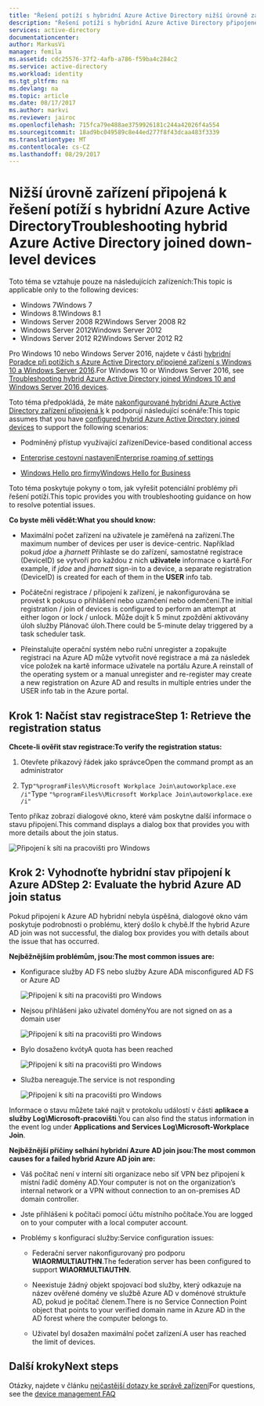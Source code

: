 ```yaml
---
title: "Řešení potíží s hybridní Azure Active Directory nižší úrovně zařízení připojená k | Microsoft Docs"
description: "Řešení potíží s hybridní Azure Active Directory připojené zařízení nižší úrovně."
services: active-directory
documentationcenter: 
author: MarkusVi
manager: femila
ms.assetid: cdc25576-37f2-4afb-a786-f59ba4c284c2
ms.service: active-directory
ms.workload: identity
ms.tgt_pltfrm: na
ms.devlang: na
ms.topic: article
ms.date: 08/17/2017
ms.author: markvi
ms.reviewer: jairoc
ms.openlocfilehash: 715fca79e488ae3759926181c244a42026f4a554
ms.sourcegitcommit: 18ad9bc049589c8e44ed277f8f43dcaa483f3339
ms.translationtype: MT
ms.contentlocale: cs-CZ
ms.lasthandoff: 08/29/2017
---
```

# <a name="troubleshooting-hybrid-azure-active-directory-joined-down-level-devices"></a><span data-ttu-id="051a0-103">Nižší úrovně zařízení připojená k řešení potíží s hybridní Azure Active Directory</span><span class="sxs-lookup"><span data-stu-id="051a0-103">Troubleshooting hybrid Azure Active Directory joined down-level devices</span></span> 

<span data-ttu-id="051a0-104">Toto téma se vztahuje pouze na následujících zařízeních:</span><span class="sxs-lookup"><span data-stu-id="051a0-104">This topic is applicable only to the following devices:</span></span> 

- <span data-ttu-id="051a0-105">Windows 7</span><span class="sxs-lookup"><span data-stu-id="051a0-105">Windows 7</span></span> 
- <span data-ttu-id="051a0-106">Windows 8.1</span><span class="sxs-lookup"><span data-stu-id="051a0-106">Windows 8.1</span></span> 
- <span data-ttu-id="051a0-107">Windows Server 2008 R2</span><span class="sxs-lookup"><span data-stu-id="051a0-107">Windows Server 2008 R2</span></span> 
- <span data-ttu-id="051a0-108">Windows Server 2012</span><span class="sxs-lookup"><span data-stu-id="051a0-108">Windows Server 2012</span></span> 
- <span data-ttu-id="051a0-109">Windows Server 2012 R2</span><span class="sxs-lookup"><span data-stu-id="051a0-109">Windows Server 2012 R2</span></span> 
 

<span data-ttu-id="051a0-110">Pro Windows 10 nebo Windows Server 2016, najdete v části [hybridní Poradce při potížích s Azure Active Directory připojené zařízení s Windows 10 a Windows Server 2016](device-management-troubleshoot-hybrid-join-windows-current.md).</span><span class="sxs-lookup"><span data-stu-id="051a0-110">For Windows 10 or Windows Server 2016, see [Troubleshooting hybrid Azure Active Directory joined Windows 10 and Windows Server 2016 devices](device-management-troubleshoot-hybrid-join-windows-current.md).</span></span>

<span data-ttu-id="051a0-111">Toto téma předpokládá, že máte [nakonfigurované hybridní Azure Active Directory zařízení připojená k](device-management-hybrid-azuread-joined-devices-setup.md) k podporují následující scénáře:</span><span class="sxs-lookup"><span data-stu-id="051a0-111">This topic assumes that you have [configured hybrid Azure Active Directory joined devices](device-management-hybrid-azuread-joined-devices-setup.md) to support the following scenarios:</span></span>

- <span data-ttu-id="051a0-112">Podmíněný přístup využívající zařízení</span><span class="sxs-lookup"><span data-stu-id="051a0-112">Device-based conditional access</span></span>

- [<span data-ttu-id="051a0-113">Enterprise cestovní nastavení</span><span class="sxs-lookup"><span data-stu-id="051a0-113">Enterprise roaming of settings</span></span>](active-directory-windows-enterprise-state-roaming-overview.md)

- [<span data-ttu-id="051a0-114">Windows Hello pro firmy</span><span class="sxs-lookup"><span data-stu-id="051a0-114">Windows Hello for Business</span></span>](active-directory-azureadjoin-passport-deployment.md) 





<span data-ttu-id="051a0-115">Toto téma poskytuje pokyny o tom, jak vyřešit potenciální problémy při řešení potíží.</span><span class="sxs-lookup"><span data-stu-id="051a0-115">This topic provides you with troubleshooting guidance on how to resolve potential issues.</span></span>  

<span data-ttu-id="051a0-116">**Co byste měli vědět:**</span><span class="sxs-lookup"><span data-stu-id="051a0-116">**What you should know:**</span></span> 

- <span data-ttu-id="051a0-117">Maximální počet zařízení na uživatele je zaměřená na zařízení.</span><span class="sxs-lookup"><span data-stu-id="051a0-117">The maximum number of devices per user is device-centric.</span></span> <span data-ttu-id="051a0-118">Například pokud *jdoe* a *jharnett* Přihlaste se do zařízení, samostatné registrace (DeviceID) se vytvoří pro každou z nich **uživatele** informace o kartě.</span><span class="sxs-lookup"><span data-stu-id="051a0-118">For example, if *jdoe* and *jharnett* sign-in to a device, a separate registration (DeviceID) is created for each of them in the **USER** info tab.</span></span>  

- <span data-ttu-id="051a0-119">Počáteční registrace / připojení k zařízení, je nakonfigurována se provést k pokusu o přihlášení nebo uzamčení nebo odemčení.</span><span class="sxs-lookup"><span data-stu-id="051a0-119">The initial registration / join of devices is configured to perform an attempt at either logon or lock / unlock.</span></span> <span data-ttu-id="051a0-120">Může dojít k 5 minut zpoždění aktivovány úloh služby Plánovač úloh.</span><span class="sxs-lookup"><span data-stu-id="051a0-120">There could be 5-minute delay triggered by a task scheduler task.</span></span> 

- <span data-ttu-id="051a0-121">Přeinstalujte operační systém nebo ruční unregister a zopakujte registraci na Azure AD může vytvořit nové registrace a má za následek více položek na kartě informace uživatele na portálu Azure.</span><span class="sxs-lookup"><span data-stu-id="051a0-121">A reinstall of the operating system or a manual unregister and re-register may create a new registration on Azure AD and results in multiple entries under the USER info tab in the Azure portal.</span></span> 


## <a name="step-1-retrieve-the-registration-status"></a><span data-ttu-id="051a0-122">Krok 1: Načíst stav registrace</span><span class="sxs-lookup"><span data-stu-id="051a0-122">Step 1: Retrieve the registration status</span></span> 

<span data-ttu-id="051a0-123">**Chcete-li ověřit stav registrace:**</span><span class="sxs-lookup"><span data-stu-id="051a0-123">**To verify the registration status:**</span></span>  

1. <span data-ttu-id="051a0-124">Otevřete příkazový řádek jako správce</span><span class="sxs-lookup"><span data-stu-id="051a0-124">Open the command prompt as an administrator</span></span> 

2. <span data-ttu-id="051a0-125">Typ`"%programFiles%\Microsoft Workplace Join\autoworkplace.exe /i"`</span><span class="sxs-lookup"><span data-stu-id="051a0-125">Type `"%programFiles%\Microsoft Workplace Join\autoworkplace.exe /i"`</span></span>

<span data-ttu-id="051a0-126">Tento příkaz zobrazí dialogové okno, které vám poskytne další informace o stavu připojení.</span><span class="sxs-lookup"><span data-stu-id="051a0-126">This command displays a dialog box that provides you with more details about the join status.</span></span>

![Připojení k síti na pracovišti pro Windows](./media/active-directory-device-registration-troubleshoot-windows-legacy/01.png)


## <a name="step-2-evaluate-the-hybrid-azure-ad-join-status"></a><span data-ttu-id="051a0-128">Krok 2: Vyhodnoťte hybridní stav připojení k Azure AD</span><span class="sxs-lookup"><span data-stu-id="051a0-128">Step 2: Evaluate the hybrid Azure AD join status</span></span> 

<span data-ttu-id="051a0-129">Pokud připojení k Azure AD hybridní nebyla úspěšná, dialogové okno vám poskytuje podrobnosti o problému, který došlo k chybě.</span><span class="sxs-lookup"><span data-stu-id="051a0-129">If the hybrid Azure AD join was not successful, the dialog box provides you with details about the issue that has occurred.</span></span>

<span data-ttu-id="051a0-130">**Nejběžnějším problémům, jsou:**</span><span class="sxs-lookup"><span data-stu-id="051a0-130">**The most common issues are:**</span></span>

- <span data-ttu-id="051a0-131">Konfigurace služby AD FS nebo služby Azure AD</span><span class="sxs-lookup"><span data-stu-id="051a0-131">A misconfigured AD FS or Azure AD</span></span>

    ![Připojení k síti na pracovišti pro Windows](./media/active-directory-device-registration-troubleshoot-windows-legacy/02.png)

- <span data-ttu-id="051a0-133">Nejsou přihlášeni jako uživatel domény</span><span class="sxs-lookup"><span data-stu-id="051a0-133">You are not signed on as a domain user</span></span>

    ![Připojení k síti na pracovišti pro Windows](./media/active-directory-device-registration-troubleshoot-windows-legacy/03.png)

- <span data-ttu-id="051a0-135">Bylo dosaženo kvóty</span><span class="sxs-lookup"><span data-stu-id="051a0-135">A quota has been reached</span></span>

    ![Připojení k síti na pracovišti pro Windows](./media/active-directory-device-registration-troubleshoot-windows-legacy/04.png)

- <span data-ttu-id="051a0-137">Služba nereaguje.</span><span class="sxs-lookup"><span data-stu-id="051a0-137">The service is not responding</span></span> 

    ![Připojení k síti na pracovišti pro Windows](./media/active-directory-device-registration-troubleshoot-windows-legacy/05.png)

<span data-ttu-id="051a0-139">Informace o stavu můžete také najít v protokolu událostí v části **aplikace a služby Log\Microsoft-pracovišti**.</span><span class="sxs-lookup"><span data-stu-id="051a0-139">You can also find the status information in the event log under **Applications and Services Log\Microsoft-Workplace Join**.</span></span>
  
<span data-ttu-id="051a0-140">**Nejběžnější příčiny selhání hybridní Azure AD join jsou:**</span><span class="sxs-lookup"><span data-stu-id="051a0-140">**The most common causes for a failed hybrid Azure AD join are:**</span></span> 

- <span data-ttu-id="051a0-141">Váš počítač není v interní síti organizace nebo síť VPN bez připojení k místní řadič domény AD.</span><span class="sxs-lookup"><span data-stu-id="051a0-141">Your computer is not on the organization’s internal network or a VPN without connection to an on-premises AD domain controller.</span></span>

- <span data-ttu-id="051a0-142">Jste přihlášeni k počítači pomocí účtu místního počítače.</span><span class="sxs-lookup"><span data-stu-id="051a0-142">You are logged on to your computer with a local computer account.</span></span> 

- <span data-ttu-id="051a0-143">Problémy s konfigurací služby:</span><span class="sxs-lookup"><span data-stu-id="051a0-143">Service configuration issues:</span></span> 

  - <span data-ttu-id="051a0-144">Federační server nakonfigurovaný pro podporu **WIAORMULTIAUTHN**.</span><span class="sxs-lookup"><span data-stu-id="051a0-144">The federation server has been configured to support **WIAORMULTIAUTHN**.</span></span> 

  - <span data-ttu-id="051a0-145">Neexistuje žádný objekt spojovací bod služby, který odkazuje na název ověřené domény ve službě Azure AD v doménové struktuře AD, pokud je počítač členem.</span><span class="sxs-lookup"><span data-stu-id="051a0-145">There is no Service Connection Point object that points to your verified domain name in Azure AD in the AD forest where the computer belongs to.</span></span>

  - <span data-ttu-id="051a0-146">Uživatel byl dosažen maximální počet zařízení.</span><span class="sxs-lookup"><span data-stu-id="051a0-146">A user has reached the limit of devices.</span></span> 

## <a name="next-steps"></a><span data-ttu-id="051a0-147">Další kroky</span><span class="sxs-lookup"><span data-stu-id="051a0-147">Next steps</span></span>

<span data-ttu-id="051a0-148">Otázky, najdete v článku [nejčastější dotazy ke správě zařízení](device-management-faq.md)</span><span class="sxs-lookup"><span data-stu-id="051a0-148">For questions, see the [device management FAQ](device-management-faq.md)</span></span>  
